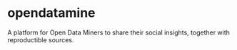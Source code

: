 # opendatamine
A platform for Open Data Miners to share their social insights, together with reproductible sources.
